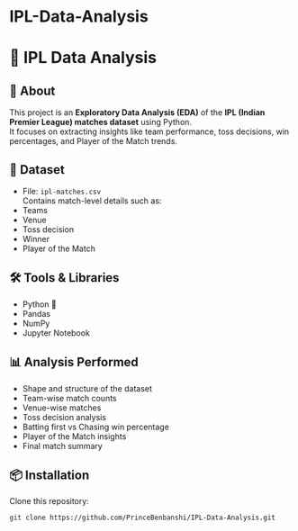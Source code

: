# IPL-Data-Analysis
# 🏏 IPL Data Analysis

## 📖 About
This project is an **Exploratory Data Analysis (EDA)** of the **IPL (Indian Premier League) matches dataset** using Python.  
It focuses on extracting insights like team performance, toss decisions, win percentages, and Player of the Match trends.

## 📂 Dataset
- File: `ipl-matches.csv`  
Contains match-level details such as:
- Teams
- Venue
- Toss decision
- Winner
- Player of the Match

## 🛠️ Tools & Libraries
- Python 🐍
- Pandas
- NumPy
- Jupyter Notebook

## 📊 Analysis Performed
- Shape and structure of the dataset
- Team-wise match counts
- Venue-wise matches
- Toss decision analysis
- Batting first vs Chasing win percentage
- Player of the Match insights
- Final match summary

## 📦 Installation
Clone this repository:
```bash
git clone https://github.com/PrinceBenbanshi/IPL-Data-Analysis.git

